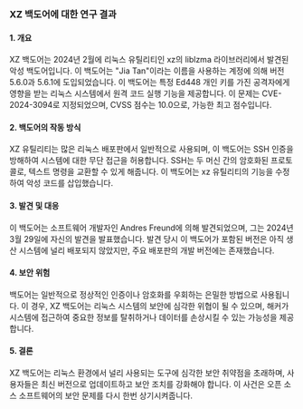 ### XZ 백도어에 대한 연구 결과

#### 1. 개요
XZ 백도어는 2024년 2월에 리눅스 유틸리티인 xz의 liblzma 라이브러리에서 발견된 악성 백도어입니다. 이 백도어는 "Jia Tan"이라는 이름을 사용하는 계정에 의해 버전 5.6.0과 5.6.1에 도입되었습니다. 이 백도어는 특정 Ed448 개인 키를 가진 공격자에게 영향을 받는 리눅스 시스템에서 원격 코드 실행 기능을 제공합니다. 이 문제는 CVE-2024-3094로 지정되었으며, CVSS 점수는 10.0으로, 가능한 최고 점수입니다.

#### 2. 백도어의 작동 방식
XZ 유틸리티는 많은 리눅스 배포판에서 일반적으로 사용되며, 이 백도어는 SSH 인증을 방해하여 시스템에 대한 무단 접근을 허용합니다. SSH는 두 머신 간의 암호화된 프로토콜로, 텍스트 명령을 교환할 수 있게 해줍니다. 이 백도어는 xz 유틸리티의 기능을 수정하여 악성 코드를 삽입했습니다.

#### 3. 발견 및 대응
이 백도어는 소프트웨어 개발자인 Andres Freund에 의해 발견되었으며, 그는 2024년 3월 29일에 자신의 발견을 발표했습니다. 발견 당시 이 백도어가 포함된 버전은 아직 생산 시스템에 널리 배포되지 않았지만, 주요 배포판의 개발 버전에는 존재했습니다.

#### 4. 보안 위험
백도어는 일반적으로 정상적인 인증이나 암호화를 우회하는 은밀한 방법으로 사용됩니다. 이 경우, XZ 백도어는 리눅스 시스템의 보안에 심각한 위협이 될 수 있으며, 해커가 시스템에 접근하여 중요한 정보를 탈취하거나 데이터를 손상시킬 수 있는 가능성을 제공합니다.

#### 5. 결론
XZ 백도어는 리눅스 환경에서 널리 사용되는 도구에 심각한 보안 취약점을 초래하며, 사용자들은 최신 버전으로 업데이트하고 보안 조치를 강화해야 합니다. 이 사건은 오픈 소스 소프트웨어의 보안 문제를 다시 한번 상기시켜줍니다.